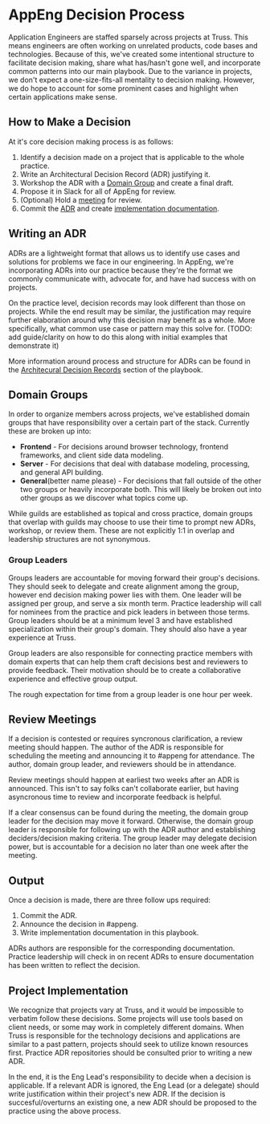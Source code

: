 # AppEng Decision Process

Application Engineers are staffed sparsely across projects at Truss.
This means engineers are often working on unrelated
products, code bases and technologies.
Because of this,
we've created some intentional structure
to facilitate decision making,
share what has/hasn't gone well,
and incorporate common patterns into our main playbook.
Due to the variance in projects,
we don't expect a one-size-fits-all mentality to decision making.
However, we do hope to account for some prominent cases
and highlight when certain applications make sense.

## How to Make a Decision

At it's core decision making process is as follows:

1. Identify a decision made on a project that is applicable to the whole practice.
2. Write an Architectural Decision Record (ADR) justifying it.
3. Workshop the ADR with a [Domain Group](#domain-groups)
  and create a final draft.
4. Propose it in Slack for all of AppEng for review.
5. (Optional) Hold a [meeting](#review-meeting) for review.
6. Commit the [ADR](./adrs) and create [implementation documentation](#output).

## Writing an ADR

ADRs are a lightweight format that allows us
to identify use cases and solutions for problems we face in our engineering.
In AppEng,
we're incorporating ADRs into our practice
because they're the format we commonly communicate with,
advocate for,
and have had success with on projects.

On the practice level,
decision records may look different than those on projects.
While the end result may be similar,
the justification may require further elaboration
around why this decision may benefit as a whole.
More specifically,
what common use case or pattern may this solve for.
(TODO: add guide/clarity on how to do this
along with initial examples that demonstrate it)

More information around process
and structure for ADRs can be found in the
[Architecural Decision Records](../../documentation/adr.md)
section of the playbook.

## Domain Groups

In order to organize members across projects,
we've established domain groups
that have responsibility over a certain part of the stack.
Currently these are broken up into:

* **Frontend** - For decisions around browser technology,
  frontend frameworks,
  and client side data modeling.
* **Server** - For decisions that deal with database modeling,
  processing,
  and general API building.
* **General**(better name please) - For decisions that fall outside of the other two groups
  or heavily incorporate both.
  This will likely be broken out into other groups
  as we discover what topics come up.

While guilds are established as topical and cross practice,
domain groups that overlap with guilds may choose to use their time
to prompt new ADRs,
workshop,
or review them.
These are not explicitly 1:1 in overlap
and leadership structures are not synonymous.

### Group Leaders

Groups leaders are accountable for moving forward their group's decisions.
They should seek to delegate and create alignment among the group,
however end decision making power lies with them.
One leader will be assigned per group,
and serve a six month term.
Practice leadership will call for nominees from the practice
and pick leaders in between those terms.
Group leaders should be at a minimum level 3
and have established specialization within their group's domain.
They should also have a year experience at Truss.

Group leaders are also responsible for connecting practice members
with domain experts that can help them craft decisions best
and reviewers to provide feedback.
Their motivation should be to create a collaborative experience
and effective group output.

The rough expectation for time from a group leader is one hour per week.

## Review Meetings

If a decision is contested
or requires syncronous clarification,
a review meeting should happen.
The author of the ADR
is responsible for scheduling the meeting
and announcing it to #appeng for attendance.
The author,
domain group leader,
and reviewers should be in attendance.

Review meetings should happen at earliest two weeks after an ADR is announced.
This isn't to say folks can't collaborate earlier,
but having asyncronous time to review and incorporate feedback is helpful.

If a clear consensus can be found during the meeting,
the domain group leader for the decision may move it forward.
Otherwise,
the domain group leader is responsible
for following up with the ADR author
and establishing deciders/decision making criteria.
The group leader may delegate decision power,
but is accountable for a decision no later than
one week after the meeting.

## Output

Once a decision is made,
there are three follow ups required:

1. Commit the ADR.
2. Announce the decision in #appeng.
3. Write implementation documentation in this playbook.

ADRs authors are responsible for the corresponding documentation.
Practice leadership will check in on recent ADRs
to ensure documentation has been written to reflect the decision.

## Project Implementation

We recognize that projects vary at Truss,
and it would be impossible to verbatim follow these decisions.
Some projects will use tools based on client needs,
or some may work in completely different domains.
When Truss is responsible for the technology decisions
and applications are similar to a past pattern,
projects should seek to utilize known resources first.
Practice ADR repositories should be consulted
prior to writing a new ADR.

In the end,
it is the Eng Lead's responsibility
to decide when a decision is applicable.
If a relevant ADR is ignored,
the Eng Lead (or a delegate) should write justification within their project's new ADR.
If the decision is succesful/overturns an existing one,
a new ADR should be proposed to the practice using the above process.
